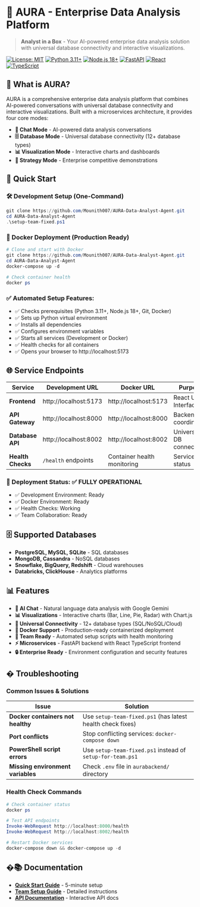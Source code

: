 # 🌟 AURA - Enterprise Data Analysis Platform

> **Analyst in a Box** - Your AI-powered enterprise data analysis solution with universal database connectivity and interactive visualizations.

[![License: MIT](https://img.shields.io/badge/License-MIT-yellow.svg)](https://opensource.org/licenses/MIT)
[![Python 3.11+](https://img.shields.io/badge/python-3.11+-blue.svg)](https://www.python.org/downloads/)
[![Node.js 18+](https://img.shields.io/badge/node-18+-green.svg)](https://nodejs.org/)
[![FastAPI](https://img.shields.io/badge/FastAPI-005571?logo=fastapi)](https://fastapi.tiangolo.com)
[![React](https://img.shields.io/badge/React-20232A?logo=react&logoColor=61DAFB)](https://reactjs.org/)
[![TypeScript](https://img.shields.io/badge/TypeScript-007ACC?logo=typescript&logoColor=white)](https://www.typescriptlang.org/)

## 🎯 What is AURA?

AURA is a comprehensive enterprise data analysis platform that combines AI-powered conversations with universal database connectivity and interactive visualizations. Built with a microservices architecture, it provides four core modes:

- **💬 Chat Mode** - AI-powered data analysis conversations
- **🗄️ Database Mode** - Universal database connectivity (12+ database types)
- **📊 Visualization Mode** - Interactive charts and dashboards  
- **🚀 Strategy Mode** - Enterprise competitive demonstrations

## 🚀 Quick Start

### 🛠️ Development Setup (One-Command)

```powershell
git clone https://github.com/Mounith007/AURA-Data-Analyst-Agent.git
cd AURA-Data-Analyst-Agent
.\setup-team-fixed.ps1
```

### 🐳 Docker Deployment (Production Ready)

```powershell
# Clone and start with Docker
git clone https://github.com/Mounith007/AURA-Data-Analyst-Agent.git
cd AURA-Data-Analyst-Agent
docker-compose up -d

# Check container health
docker ps
```

### ✅ Automated Setup Features:
- ✅ Checks prerequisites (Python 3.11+, Node.js 18+, Git, Docker)
- ✅ Sets up Python virtual environment  
- ✅ Installs all dependencies
- ✅ Configures environment variables
- ✅ Starts all services (Development or Docker)
- ✅ Health checks for all containers
- ✅ Opens your browser to http://localhost:5173

## 🌐 Service Endpoints

| Service | Development URL | Docker URL | Purpose |
|---------|----------------|------------|---------|
| **Frontend** | http://localhost:5173 | http://localhost:5173 | React UI Interface |
| **API Gateway** | http://localhost:8000 | http://localhost:8000 | Backend coordination |
| **Database API** | http://localhost:8002 | http://localhost:8002 | Universal DB connectivity |
| **Health Checks** | `/health` endpoints | Container health monitoring | Service status |

### 🔄 Deployment Status: **✅ FULLY OPERATIONAL**
- ✅ Development Environment: Ready
- ✅ Docker Environment: Ready  
- ✅ Health Checks: Working
- ✅ Team Collaboration: Ready

## 🗄️ Supported Databases

- **PostgreSQL, MySQL, SQLite** - SQL databases
- **MongoDB, Cassandra** - NoSQL databases  
- **Snowflake, BigQuery, Redshift** - Cloud warehouses
- **Databricks, ClickHouse** - Analytics platforms

## 📊 Features

- **🤖 AI Chat** - Natural language data analysis with Google Gemini
- **📊 Visualizations** - Interactive charts (Bar, Line, Pie, Radar) with Chart.js
- **🔌 Universal Connectivity** - 12+ database types (SQL/NoSQL/Cloud)
- **🐳 Docker Support** - Production-ready containerized deployment
- **👥 Team Ready** - Automated setup scripts with health monitoring
- **⚡ Microservices** - FastAPI backend with React TypeScript frontend
- **🔒 Enterprise Ready** - Environment configuration and security features

## � Troubleshooting

### Common Issues & Solutions

| Issue | Solution |
|-------|----------|
| **Docker containers not healthy** | Use `setup-team-fixed.ps1` (has latest health check fixes) |
| **Port conflicts** | Stop conflicting services: `docker-compose down` |
| **PowerShell script errors** | Use `setup-team-fixed.ps1` instead of `setup-for-team.ps1` |
| **Missing environment variables** | Check `.env` file in `aurabackend/` directory |

### Health Check Commands
```powershell
# Check container status
docker ps

# Test API endpoints
Invoke-WebRequest http://localhost:8000/health
Invoke-WebRequest http://localhost:8002/health

# Restart Docker services
docker-compose down && docker-compose up -d
```

## �📚 Documentation

- **[Quick Start Guide](QUICKSTART.md)** - 5-minute setup
- **[Team Setup Guide](README-TEAM.md)** - Detailed instructions  
- **[API Documentation](http://localhost:8002/docs)** - Interactive API docs
